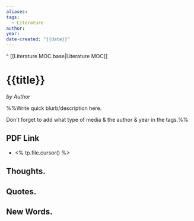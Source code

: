 ```yaml
---
aliases:
tags:
  - Literature
author:
year:
date-created: "{{date}}"
---
```

^ [[Literature MOC.base|Literature MOC]]
# {{title}}
*by Author*

%%Write quick blurb/description here.

Don't forget to add what type of media & the author & year in the tags.%%
## PDF Link
- <% tp.file.cursor() %>
## Thoughts.
## Quotes.

## New Words.

